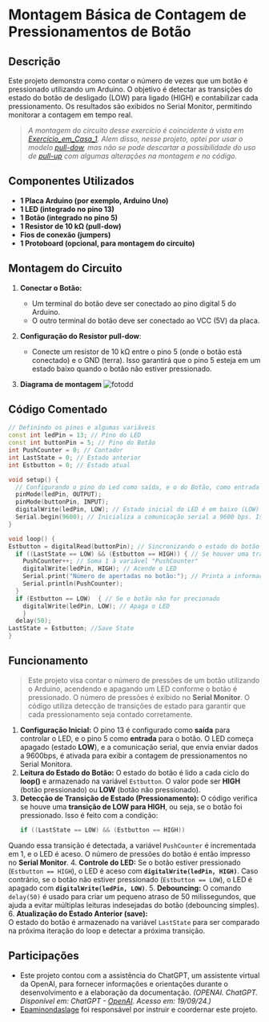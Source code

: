# Montagem Básica de Contagem de Pressionamentos de Botão


## Descrição
Este projeto demonstra como contar o número de vezes que um botão é pressionado utilizando um Arduino. O objetivo é detectar as transições do estado do botão de desligado (LOW) para ligado (HIGH) e contabilizar cada pressionamento. Os resultados são exibidos no Serial Monitor, permitindo monitorar a contagem em tempo real.
> *A montagem do circuito desse exercício é coincidente à vista em [Exercício_em_Casa_1](https://github.com/Matheusrammos/LIA-Docs/tree/main/Exerc%C3%ADcio_em_Casa_1). Alem disso, nesse projeto, optei por usar o modelo [pull-dow](https://github.com/Matheusrammos/LIA-Docs/blob/main/Exerc%C3%ADcio_em_Casa_1/Diagrama_Casa_1%3A%20pull-dow.png), mas não se pode descartar a possibilidade do uso de [pull-up](https://github.com/Matheusrammos/LIA-Docs/blob/main/Exerc%C3%ADcio_em_Casa_1/Diagrama_Casa_1%3A%20pull-up.png) com algumas alterações na montagem e no código.*

## Componentes Utilizados
- **1 Placa Arduino (por exemplo, Arduino Uno)**
- **1 LED (integrado no pino 13)**
- **1 Botão (integrado no pino 5)**
- **1 Resistor de 10 kΩ (pull-dow)**
- **Fios de conexão (jumpers)**
- **1 Protoboard (opcional, para montagem do circuito)**


## Montagem do Circuito
1. **Conectar o Botão:**
   - Um terminal do botão deve ser conectado ao pino digital 5 do Arduino.
   - O outro terminal do botão deve ser conectado ao VCC (5V) da placa.

2. **Configuração do Resistor pull-dow**:
   - Conecte um resistor de 10 kΩ entre o pino 5 (onde o botão está conectado) e o GND (terra). Isso garantirá que o pino 5 esteja em um estado baixo quando o botão não estiver pressionado.

3. **Diagrama de montagem**
![fotodd](https://github.com/Matheusrammos/LIA-Docs/blob/main/Exerc%C3%ADcio_em_Casa_1/Diagrama_Casa_1%3A%20pull-dow.png)


## Código Comentado
```cpp
// Definindo os pinos e algumas variáveis
const int ledPin = 13; // Pino do LED
const int buttonPin = 5; // Pino do Botão
int PushCounter = 0; // Contador
int LastState = 0; // Estado anterior
int Estbutton = 0; // Estado atual

void setup() {
  // Configurando o pino do Led como saída, e o do Botão, como entrada
  pinMode(ledPin, OUTPUT);
  pinMode(buttonPin, INPUT);
  digitalWrite(ledPin, LOW); // Estado inicial do LED é em baixo (LOW)
  Serial.begin(9600); // Inicializa a comunicação serial a 9600 bps. Isso é necessário para começar a enviar dados ao Serial Monitor
}

void loop() {
Estbutton = digitalRead(buttonPin); // Sincronizando o estado do botão a leitura atual do mesmo
  if ((LastState == LOW) && (Estbutton == HIGH)) { // Se houver uma transição positiva (negativo -> positivo)
    PushCounter++; // Soma 1 à variável "PushCounter"
    digitalWrite(ledPin, HIGH); // Acende o LED
    Serial.print("Número de apertadas no botão:"); // Printa a informação no serial monitor
    Serial.println(PushCounter); 
  }
  if (Estbutton == LOW)  { // Se o botão não for precionado
    digitalWrite(ledPin, LOW); // Apaga o LED
    }
  delay(50);
LastState = Estbutton; //Save State
}
````


## Funcionamento
> Este projeto visa contar o número de pressões de um botão utilizando o Arduino, acendendo e apagando um LED conforme o botão é pressionado. O número de pressões é exibido no **Serial Monitor**. O código utiliza detecção de transições de estado para garantir que cada pressionamento seja contado corretamente.
1. **Configuração Inicial:**
   O pino 13 é configurado como **saída** para controlar o LED, e o pino 5 como **entrada** para o botão. O LED começa apagado (estado **LOW**), e a comunicação serial, que envia enviar dados a 9600bps, é ativada para exibir a contagem de pressionamentos no Serial Monitora.
2. **Leitura do Estado do Botão:**
   O estado do botão é lido a cada ciclo do **loop()** e armazenado na variável `Estbutton`. O valor pode ser **HIGH** (botão pressionado) ou **LOW** (botão não pressionado).
3. **Detecção de Transição de Estado (Pressionamento):**
   O código verifica se houve uma **transição de LOW para HIGH**, ou seja, se o botão foi pressionado. Isso é feito com a condição:
     ```cpp
     if ((LastState == LOW) && (Estbutton == HIGH))
     ```
Quando essa transição é detectada, a variável `PushCounter` é incrementada em 1, e o LED é aceso. O número de pressões do botão é então impresso no **Serial Monitor**.
4. **Controle do LED:**
   Se o botão estiver pressionado (`Estbutton == HIGH`), o LED é aceso com **`digitalWrite(ledPin, HIGH)`**. Caso contrário, se o botão não estiver pressionado (`Estbutton == LOW`), o LED é apagado com **`digitalWrite(ledPin, LOW)`**.
5. **Debouncing:**
   O comando `delay(50)` é usado para criar um pequeno atraso de 50 milissegundos, que ajuda a evitar múltiplas leituras indesejadas do botão (debouncing simples). 
6. **Atualização do Estado Anterior (save):**  
   O estado do botão é armazenado na variável `LastState` para ser comparado na próxima iteração do loop e detectar a próxima transição.


## Participações
- Este projeto contou com a assistência do ChatGPT, um assistente virtual da OpenAI, para fornecer informações e orientações durante o desenvolvimento e a elaboração da documentação.
  *(OPENAI. ChatGPT. Disponível em: ChatGPT - [OpenAI](https://www.openai.com/chatgpt). Acesso em: 19/09/24.)*
- [Epaminondaslage](https://www.bing.com/ck/a?!&&p=cf945232149fce13JmltdHM9MTcyNjcwNDAwMCZpZ3VpZD0yNGZkYWYyYS1lMjZiLTYzMWYtMzY0MC1iYmJiZTNlZTYyZGImaW5zaWQ9NTE5Mg&ptn=3&ver=2&hsh=3&fclid=24fdaf2a-e26b-631f-3640-bbbbe3ee62db&psq=src%3d%22https%3a%2f%2fgithub.com%2fEpaminondaslage%2fAluno_Fulano_de_Tal%2fblob%2fmain%2fExercicio_em_Casa_1%2fFigura.jpeg%22+alt%3d%22Circuito%22+width%3d%2250%25%22&u=a1aHR0cHM6Ly9naXRodWIuY29tL0VwYW1pbm9uZGFzbGFnZQ&ntb=1) foi responsável por instruir e coordernar este projeto.
